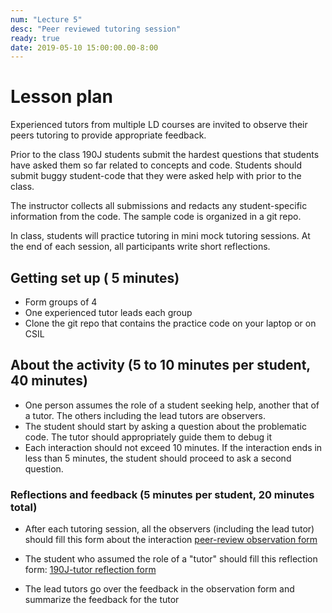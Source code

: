 ```yaml
---
num: "Lecture 5"
desc: "Peer reviewed tutoring session"
ready: true
date: 2019-05-10 15:00:00.00-8:00
---
```


# Lesson plan

Experienced tutors from multiple LD courses are invited to observe their peers tutoring to provide appropriate feedback. 

Prior to the class 190J students submit the hardest questions  that students have asked them so far related to concepts and code. Students should submit buggy student-code that they were asked help with prior to the class.

The instructor collects all submissions and redacts any student-specific information from the code. The sample code is organized in a git repo.

In class, students will practice tutoring in mini mock tutoring sessions. At the end of each session, all participants write short reflections.

## Getting set up ( 5 minutes)

* Form groups of 4 
* One experienced tutor leads each group 
* Clone the git repo that contains the practice code on your laptop or on CSIL

## About the activity (5 to 10 minutes per student, 40 minutes)

* One person assumes the role of a student seeking help, another that of a tutor. The others including the lead tutors are observers.
* The student should start by asking a question about the problematic code. The tutor should appropriately guide them to debug it
* Each interaction should not exceed 10 minutes. If the interaction ends in less than 5 minutes, the student should proceed to ask a second question.

### Reflections and feedback (5 minutes per student, 20 minutes total)

* After each tutoring session, all the observers (including the lead tutor) should fill this form about the interaction [peer-review observation form](http://bit.ly/Peer-observation-form)

* The student who assumed the role of a "tutor" should fill this reflection form: [190J-tutor reflection form](http://bit.ly/190J-tutor-reflection-form) 

* The lead tutors go over the feedback in the observation form and summarize the feedback for the tutor



